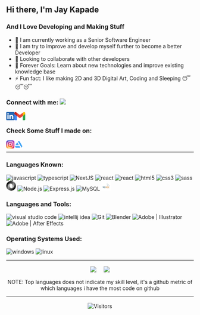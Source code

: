 ## Hi there, I'm Jay Kapade

### And I Love Developing and Making Stuff

- 🔭 I am currently working as a Senior Software Engineer
- 🌱 I am try to improve and develop myself further to become a better Developer
- 👯 Looking to collaborate with other developers
- 🥅 Forever Goals: Learn about new technologies and improve existing knowledge base
- ⚡ Fun fact: I like making 2D and 3D Digital Art, Coding and Sleeping 😴😴😴

### Connect with me: <img src="https://media.giphy.com/media/LnQjpWaON8nhr21vNW/giphy.gif" height="32">

[<img align="left" alt="Jay| LinkedIn" height="22px" src="./SocialLogo/LinkedIn.png" />][linkedin]
[<img align="left" alt="Jay| LinkedIn" height="22px" src="./SocialLogo/Gmail.png" />][gmail]

<br/>

### Check Some Stuff I made on:
[<img align="left" alt="Jay | Instagram" height="22px" src="./SocialLogo/Instagram.png" />][instagram]
[<img align="left" alt="Jay | Artstation" height="22px" src="./SocialLogo/Artstation.png" />][artstation]
<br />

---
### Languages Known:
<p align="left">
<img alt="javascript" width="26px" src="https://img.icons8.com/color/240/000000/javascript.png" />
<img alt="typescript" width="26px" src="https://img.icons8.com/color/240/000000/typescript.png" />
<img alt="NextJS" width="26px" src="https://img.icons8.com/color/240/000000/nextjs.png" />
<img alt="react" width="26px" src="https://img.icons8.com/color/240/000000/react-native.png" />
<img alt="react" width="26px" src="https://vuejs.org/images/logo.png" />
<img alt="html5" width="26px" src="https://img.icons8.com/color/240/000000/html-5.png">
<img alt="css3" width="26px" src="https://img.icons8.com/color/240/000000/css3.png">
<img alt="sass" width="26px" src="https://img.icons8.com/color/240/000000/sass.png">
<img alt="json" width="26px" src="https://raw.githubusercontent.com/github/explore/80688e429a7d4ef2fca1e82350fe8e3517d3494d/topics/json/json.png">
<img alt="Node.js" width="26px" src="https://nodejs.org/static/images/logos/nodejs-new-pantone-white.svg">
<img alt="Express.js" width="26px" src="https://www.pngfind.com/pngs/m/136-1363736_express-js-icon-png-transparent-png.png">
<img alt="MySQL" width="26px" src="https://upload.wikimedia.org/wikipedia/commons/2/29/Postgresql_elephant.svg">
<img alt="MySQL" width="26px" src="https://raw.githubusercontent.com/github/explore/80688e429a7d4ef2fca1e82350fe8e3517d3494d/topics/mysql/mysql.png">
<p>

### Languages and Tools:
<p align="left">
<img alt="visual studio code" width="26px" src="https://img.icons8.com/fluent/240/000000/visual-studio-code-2019.png" />
<img alt="intellij idea" width="26px" src="https://img.icons8.com/color/240/000000/intellij-idea.png" />
<img alt="Git" width="26px" src="https://img.icons8.com/color/240/000000/git.png">
<img alt="Blender" width="26px" src="https://img.icons8.com/color/240/000000/blender-3d.png"/>
<img alt="Adobe | Illustrator" width="26px" src="https://img.icons8.com/color/240/000000/adobe-illustrator--v1.png"/>
<img alt="Adobe | After Effects" width="26px" src="https://img.icons8.com/color/240/000000/adobe-after-effects--v1.png"/>
</p>

### Operating Systems Used:
<p align="left">
<img alt="windows" width="26px" src="https://img.icons8.com/color/240/000000/windows-10.png">
<img alt="linux" width="26px" src="https://img.icons8.com/color/96/000000/linux.png">
</p>

---
<div align="center" gap="20px">
  <img align="center" src="https://github-readme-stats.vercel.app/api/top-langs?username=jaykapade&layout=compact&show_icons=true&hide_border=true&count_private=true&include_all_commits=true&theme=radical" />  &nbsp;&nbsp;&nbsp;
  <img align="center" src="https://github-readme-stats.vercel.app/api?username=jaykapade&show_icons=true&theme=dracula&hide=stars,issues" />
</div>
<br/>
<div align="center">
NOTE: Top languages does not indicate my skill level, it's a github metric of which languages i have the most code on github
</div>

---
<p align="center">                           
  <img align=center  src="https://visitor-badge.laobi.icu/badge?page_id=jazzdestructor.jazzdestructor" alt="Visitors">                     
</p>


[linkedin]: https://www.linkedin.com/in/jaykapade
[gmail]: mailto:jazzdestructor@gmail.com
[instagram]: https://www.instagram.com/i_create_some_stuff
[artstation]: jazzdestructor.artstation.com

